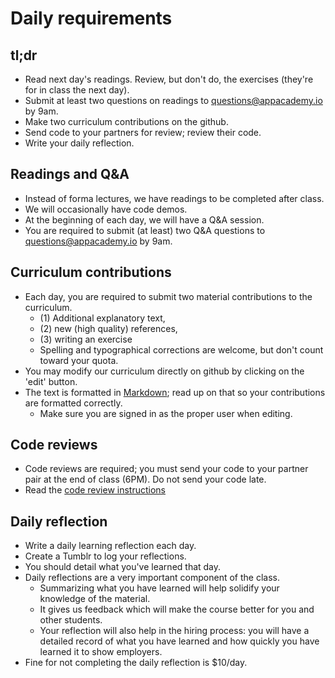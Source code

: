 # Daily requirements

## tl;dr

* Read next day's readings. Review, but don't do, the exercises
  (they're for in class the next day).
* Submit at least two questions on readings to
  questions@appacademy.io by 9am.
* Make two curriculum contributions on the github.
* Send code to your partners for review; review their code.
* Write your daily reflection.

## Readings and Q&A

* Instead of forma lectures, we have readings to be completed after
  class.
* We will occasionally have code demos.
* At the beginning of each day, we will have a Q&A session.
* You are required to submit (at least) two Q&A questions to
  questions@appacademy.io by 9am.

## Curriculum contributions

* Each day, you are required to submit two material contributions to
  the curriculum.
    * (1) Additional explanatory text,
    * (2) new (high quality) references,
    * (3) writing an exercise
    * Spelling and typographical corrections are welcome, but don't
      count toward your quota.
* You may modify our curriculum directly on github by clicking on the
  'edit' button.
* The text is formatted in [Markdown][markdown]; read up on that so
  your contributions are formatted correctly.
    * Make sure you are signed in as the proper user when editing.

[markdown]: http://daringfireball.net/projects/markdown/syntax

## Code reviews

* Code reviews are required; you must send your code to your partner
  pair at the end of class (6PM). Do not send your code late.
* Read the [code review instructions][code-reviews]

[code-reviews]: ./code-reviews.md

## Daily reflection

* Write a daily learning reflection each day.
* Create a Tumblr to log your reflections.
* You should detail what you've learned that day.
* Daily reflections are a very important component of the class.
  * Summarizing what you have learned will help solidify your
    knowledge of the material.
  * It gives us feedback which will make the course better for you and
    other students.
  * Your reflection will also help in the hiring process: you will
    have a detailed record of what you have learned and how quickly
    you have learned it to show employers.
* Fine for not completing the daily reflection is $10/day.
